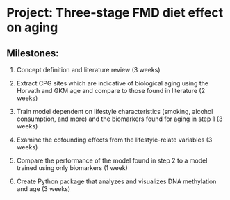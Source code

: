 # Project: Three-stage FMD diet effect on aging 
## Milestones: 

1. Concept definition and literature review (3 weeks) 

2. Extract CPG sites which are indicative of biological aging using the Horvath and GKM age and compare to those found in literature (2 weeks) 

3. Train model dependent on lifestyle characteristics (smoking, alcohol consumption, and more) and the biomarkers found for aging in step 1 (3 weeks) 

4. Examine the cofounding effects from the lifestyle-relate variables (3 weeks) 

5. Compare the performance of the model found in step 2 to a model trained using only biomarkers (1 week) 

6. Create Python package that analyzes and visualizes DNA methylation and age (3 weeks)